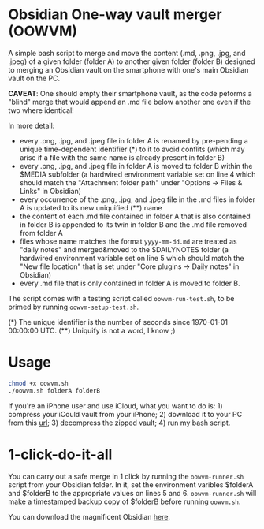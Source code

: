 # Obsidian One-way vault merger (OOWVM)
A simple bash script to merge and move the content (.md, .png, .jpg, and .jpeg) of a given folder (folder A) to another given folder (folder B) designed to merging an Obsidian vault on the smartphone with one's main Obsidian vault on the PC.

**CAVEAT**: One should empty their smartphone vault, as the code peforms a "blind" merge that would append an .md file below another one even if the two where identical!

In more detail:
- every .png, .jpg, and .jpeg file in folder A is renamed by pre-pending a unique time-dependent identifier (*) to it to avoid conflits (which may arise if a file with the same name is already present in folder B)
- every .png, .jpg, and .jpeg file in folder A is moved to folder B within the $MEDIA subfolder (a hardwired environment variable set on line 4 which should match the "Attachment folder path" under "Options -> Files & Links" in Obsidian)
- every occurrence of the .png, .jpg, and .jpeg file in the .md files in folder A is updated to its new uniquified (**) name
- the content of each .md file contained in folder A that is also contained in folder B is appended to its twin in folder B and the .md file removed from folder A
- files whose name matches the format `yyyy-mm-dd.md` are treated as "daily notes" and merged&moved to the $DAILYNOTES folder (a hardwired environment variable set on line 5 which should match the "New file location" that is set under "Core plugins -> Daily notes" in Obsidian)
- every .md file that is only contained in folder A is moved to folder B.

The script comes with a testing script called `oowvm-run-test.sh`, to be primed by running `oowvm-setup-test.sh`.

(*) The unique identifier is the number of seconds since 1970-01-01 00:00:00 UTC.
(**) Uniquify is not a word, I know ;)

# Usage
```bash
chmod +x oowvm.sh
./oowvm.sh folderA folderB
```
If you're an iPhone user and use iCloud, what you want to do is: 1) compress your iCould vault from your iPhone; 2) download it to your PC from this [url](https://www.icloud.com/iclouddrive); 3) decompress the zipped vault; 4) run my bash script.

# 1-click-do-it-all
You can carry out a safe merge in 1 click by running the `oowvm-runner.sh` script from your Obsidian folder. In it, set the environment varibles $folderA and $folderB to the appropriate values on lines 5 and 6. `oowvm-runner.sh` will make a timestamped backup copy of $folderB before running `oowvm.sh`.

You can download the magnificent Obsidian [here](https://obsidian.md).
